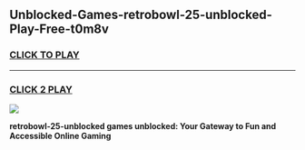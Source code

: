 
## Unblocked-Games-retrobowl-25-unblocked-Play-Free-t0m8v
<h3>
<a href="https://premium76.site?title=retrobowl-25-unblocked&ref=23A">CLICK TO PLAY</a></h3>
<hr>

<h3>
<a href="https://premium76.site?title=retrobowl-25-unblocked&ref=23A">CLICK 2 PLAY</a>
  
</h3>

<a href="https://premium76.site?title=retrobowl-25-unblocked&ref=23A"><img src="https://clearcache.store/games.png"></a>


**retrobowl-25-unblocked games unblocked: Your Gateway to Fun and Accessible Online Gaming**
